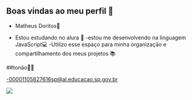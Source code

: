 ## Boas vindas ao meu perfil 🖤

- Matheus Doritos🥞

- Estou estudando no alura 🧠
-estou me desenvolvendo na linguagem JavaScript💻
-Utilizo esse espaço para minha organização e compartilhamento dos meus projetos 📚

##tonäo👨‍🦯

-00001105827616sp@al.educacao.sp.gov.br

![](https://media1.tenor.com/m/AunNwre3DooAAAAC/my-honest-reaction-kevin-hart.gif)
